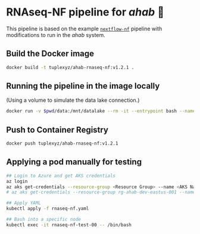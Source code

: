 # RNAseq-NF pipeline for _ahab_ 🦑

This pipeline is based on the example [`nextflow-nf`](https://github.com/nextflow-io/rnaseq-nf) pipeline with modifications to run in the _ahab_ system.

## Build the Docker image
```bash
docker build -t tuplexyz/ahab-rnaseq-nf:v1.2.1 .
```

## Running the pipeline in the image locally
(Using a volume to simulate the data lake connection.)
```bash
docker run -v $pwd/data:/mnt/datalake --rm -it --entrypoint bash --name ahab-rnaseq-nf tuplexyz/ahab-rnaseq-nf:v1.2.1
```

## Push to Container Registry
```bash
docker push tuplexyz/ahab-rnaseq-nf:v1.2.1
```

## Applying a pod manually for testing
```bash
## Login to Azure and get AKS credentials
az login
az aks get-credentials --resource-group <Resource Group> --name <AKS Name> --overwrite-existing
# az aks get-credentials --resource-group rg-ahab-dev-eastus-001 --name kub-ahab-dev-eastus-001 --overwrite-existing

## Apply YAML
kubectl apply -f rnaseq-nf.yaml

## Bash into a specific node
kubectl exec -it rnaseq-nf-test-00 -- /bin/bash
```